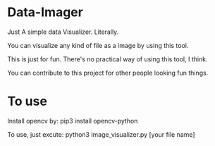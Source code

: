 # Data-Imager
Just A simple data Visualizer. Literally.

You can visualize any kind of file as a image by using this tool.

This is just for fun. There's no practical way of using this tool, I think.

You can contribute to this project for other people looking fun things.

# To use
Install opencv by: 
pip3 install opencv-python

To use, just excute: 
python3 image_visualizer.py [your file name]
